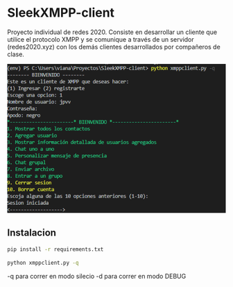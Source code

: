 # SleekXMPP-client
Proyecto individual de redes 2020. Consiste en desarrollar un cliente que utilice el protocolo XMPP y se comunique a través de un servidor (redes2020.xyz) con los demás clientes desarrollados por compañeros de clase.

<p align="center">
  <img src="captura_interfaz.png" alt="captura_interfaz" width="738">
</p>

## Instalacion

```bash
pip install -r requirements.txt
```

```bash
python xmppclient.py -q
```

-q para correr en modo silecio
-d para correr en modo DEBUG